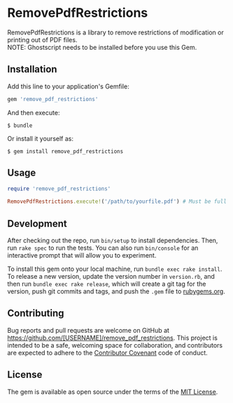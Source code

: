 # RemovePdfRestrictions

RemovePdfRestrictions is a library to remove restrictions of modification or printing out of PDF files.  
NOTE: Ghostscript needs to be installed before you use this Gem.

## Installation

Add this line to your application's Gemfile:

```ruby
gem 'remove_pdf_restrictions'
```

And then execute:

    $ bundle

Or install it yourself as:

    $ gem install remove_pdf_restrictions

## Usage

```ruby
require 'remove_pdf_restrictions'

RemovePdfRestrictions.execute!('/path/to/yourfile.pdf') # Must be full path.
```

## Development

After checking out the repo, run `bin/setup` to install dependencies. Then, run `rake spec` to run the tests. You can also run `bin/console` for an interactive prompt that will allow you to experiment.

To install this gem onto your local machine, run `bundle exec rake install`. To release a new version, update the version number in `version.rb`, and then run `bundle exec rake release`, which will create a git tag for the version, push git commits and tags, and push the `.gem` file to [rubygems.org](https://rubygems.org).

## Contributing

Bug reports and pull requests are welcome on GitHub at https://github.com/[USERNAME]/remove_pdf_restrictions. This project is intended to be a safe, welcoming space for collaboration, and contributors are expected to adhere to the [Contributor Covenant](http://contributor-covenant.org) code of conduct.


## License

The gem is available as open source under the terms of the [MIT License](http://opensource.org/licenses/MIT).

